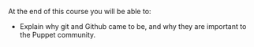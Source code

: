 At the end of this course you will be able to:</br>
- Explain why git and Github came to be, and why they are important to the Puppet community.